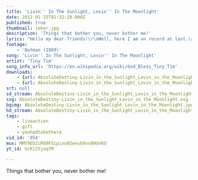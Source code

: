 ```yaml
---
title: 'Livin'' In The Sunlight, Lovin'' In The Moonlight'
date: 2012-01-15T02:32:29.000Z
published: true
thumbnail: joker.jpg
description: 'Things that bother you, never bother me!'
lyrics: "Hello my dear friends!\r\nWell, here I am on record at last.\r\nAnd it feels so wonderful to be here with you on my first album.\r\n\r\nI'm so happy!\r\nAHA! Happy go lucky me!\r\nI just go my way,\r\nliving everyday!\r\n\r\nI don't worry!\r\nWorrying don't agree,\r\nThings that bother you,\r\nnever bother me!\r\n\r\nThings that bother you,\r\nnever bother me\r\nI feel happy and fine!\r\nAHA!\r\nLiving in the sunlight,\r\nloving in the moonlight\r\nHaving a wonderful time!\r\n\r\nHaven't got a lot,\r\nI don't need a lot\r\nCoffee's only a dime\r\nLiving in the sunlight,\r\nloving in the moonlight,\r\nhaving a wonderful time!\r\n\r\nJust take it from me,\r\nI'm just as free as any daughter.\r\nI do what I like,\r\njust what I like,\r\nand how I love it!\r\n\r\nI'm right here to stay\r\nWhen I'm old and gray,\r\nI'll be right in my prime!\r\nLiving in the sunlight,\r\nloving in the moonlight,\r\nhaving a wonderful time!"
footage:
    - 'Batman (1989)'
song: 'Livin'' In The Sunlight, Lovin'' In The Moonlight'
artist: 'Tiny Tim'
song_info_url: 'https://en.wikipedia.org/wiki/God_Bless_Tiny_Tim'
downloads:
    - {url: AbsoluteDestiny-Livin_in_the_Sunlight_Lovin_in_the_Moonlight-480p.m4v, title: '480p mp4', width: 848, height: 480, mimetype: video/mp4}
    - {url: AbsoluteDestiny-Livin_in_the_Sunlight_Lovin_in_the_Moonlight-720p.m4v, title: '720p mp4', width: 1280, height: 720, mimetype: video/mp4}
srt: null
sd_stream: AbsoluteDestiny-Livin_in_the_Sunlight_Lovin_in_the_Moonlight-480p.m4v
svg: AbsoluteDestiny-Livin_in_the_Sunlight_Lovin_in_the_Moonlight.svg
bgimg: AbsoluteDestiny-Livin_in_the_Sunlight_Lovin_in_the_Moonlight.jpg
hd_stream: AbsoluteDestiny-Livin_in_the_Sunlight_Lovin_in_the_Moonlight-720p.m4v
tags:
    - liveaction
    - gift
    - youhadtobethere
vid_id: '054'
mux: MMY9EbZcRO9FSipixo02wnub9xv8HUnKU
yt_id: GcKlZ5jaq7M

---
```

Things that bother you, never bother me!